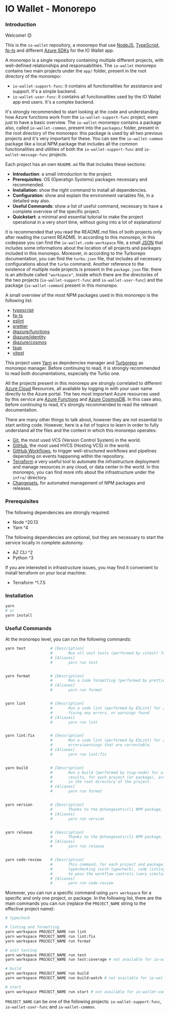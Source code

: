 # IO Wallet - Monorepo

### Introduction

Welcome! 😊

This is the `io-wallet` repository, a monorepo that use [NodeJS](https://nodejs.org/), [TypeScript](https://www.typescriptlang.org/), [fp-ts](https://gcanti.github.io/fp-ts/) and different [Azure SDKs](https://azure.github.io/azure-sdk/#javascript) for the IO Wallet app.

A monorepo is a single repository containing multiple different projects, with well-defined relationships and responsabilities. The `io-wallet` monorepo contains two main projects under the `app/` folder, present in the root directory of the monorepo:

- `io-wallet-support-func`: it contains all functionalities for assistance and support. It's a simple backend.
- `io-wallet-user-func`: it contains all functionalities used by the IO Wallet app end users. It's a complex backend.

It's strongly recommended to start looking at the code and understanding how Azure functions work from the `io-wallet-support-func` project, even just to have a basic overview. The `io-wallet` monorepo contains a package also, called `io-wallet-common`, present into the `packages/` folder, present in the root directory of the monorepo: this package is used by all two previous projects and it's very important for these. You can see the `io-wallet-common` package like a local NPM package that includes all the common functionalities and utilities of both the `io-wallet-support-func` and `io-wallet-message-func` projects.

Each project has an own `README.md` file that includes these sections:

- **Introduction**: a small introduction to the project.
- **Prerequisites**: OS (Operatign Systems) packages necessary and recommended.
- **Installation**: show the right command to install all dependencies.
- **Configuration**: show and explain the environment variables file, in a detailed way also.
- **Useful Commands**: show a list of useful command, necessary to have a complete overview of the specific project.
- **Quickstart**: a minimal and essential tutorial to make the project operational in a very short time, without going into a lot of explanations!

It is recommended that you read the README.md files of both projects only after reading the current README. In according to this monorepo, in this codepase you can find the `io-wallet.code-workspace` file, a small [JSON](https://www.json.org/) that includes some informations about the location of all projects and packages included in this monorepo. Moreover, in according to the Turborepo documentation, you can find the `turbo.json` file, that includes all necessary configurations about the `turbo` command. Another reference to the existence of multiple node projects is present in the `package.json` file: there is an attribute called `"workspace"`, inside which there are the directories of the two projects (`io-wallet-support-func` and `io-wallet-user-func`) and the package (`io-wallet-common`) present in this monorepo.

A small overview of the most NPM packages used in this monorepo is the following list:

- [typescript](https://classic.yarnpkg.com/en/package/typescript)
- [fp-ts](https://classic.yarnpkg.com/en/package/fp-ts)
- [eslint](https://classic.yarnpkg.com/en/package/eslint)
- [prettier](https://classic.yarnpkg.com/en/package/prettier)
- [@azure/functions](https://classic.yarnpkg.com/en/package/@azure/functions)
- [@azure/identity](https://classic.yarnpkg.com/en/package/@azure/identity)
- [@azure/cosmos](https://classic.yarnpkg.com/en/package/@azure/cosmos)
- [tsup](https://classic.yarnpkg.com/en/package/tsup)
- [vitest](https://classic.yarnpkg.com/en/package/vitest)

This project uses [Yarn](https://classic.yarnpkg.com/) as depndencies manager and [Turborepo](https://turbo.build/repo/docs) as monorepo manager. Before continuing to read, it is strongly recommended to read both documentations, especially the Turbo one.

All the projects present in this monorepo are strongly correlated to different [Azure Cloud](https://learn.microsoft.com/en-us/azure/?product=popular) Resources, all available by logging in with your user name directly to the Azure portal. The two most important Azure resources used by this service are [Azure Functions](https://learn.microsoft.com/en-us/azure/azure-functions/) and [Azure CosmosDB](https://learn.microsoft.com/en-us/azure/cosmos-db/). In this case also, before continuing to read, it's strongly recommended to read the relevant documentation.

There are many other things to talk about, however they are not essential to start writing code. However, here is a list of topics to learn in order to fully understand all the files and the context in which this monorepo operates:

- [Git](https://git-scm.com/), the most used VCS (Version Control System) in the world.
- [GitHub](https://github.com/), the most used HVCS (Hosting VCS) in the world.
- [GitHub Workflows](https://docs.github.com/en/actions/writing-workflows), to trigger well-structured workflows and pipelines depending on events happening within the repository.
- [Terraform](https://www.terraform.io/) a very useful tool to automate the infrastructure deployment and manage resources in any cloud, or data center in the world. In this monorepo, you can find more info about the infrastructure under the `infra/` directory.
- [Changesets](https://github.com/changesets/changesets/tree/main#readme), for automated management of NPM packages and releases.

### Prerequisites

The following dependencies are strongly required:

- Node ^20.13
- Yarn ^4

The following dependencies are optional, but they are necessary to start the service locally in complete autonomy:

- AZ CLI ^2
- Python ^3

If you are interested in infrastructure issues, you may find it convenient to install terraform on your local machine:

- Terraform ^1.7.5

### Installation

```bash
yarn
# or
yarn install
```

### Useful Commands

At the monorepo level, you can run the following commands:

```bash
yarn test           # [Description]
                    #       Run all unit tests (performed by vitest) for all projects and packages
                    # [Aliases]
                    #       yarn run test


yarn format         # [Description]
                    #       Run a code formatting (performed by prettier) for all projects and pakcages.
                    # [Aliases]
                    #       yarn run format


yarn lint           # [Description]
                    #       Run a code lint (performed by ESLint) for all projects and pakcages, but without
                    #       fixing any errors, or warnings found
                    # [Aliases]
                    #       yarn run lint


yarn lint:fix       # [Description]
                    #       Run a code lint (performed by ESLint) for all projects and pakcages, trying to fix any
                    #       errors/warnings that are correctable.
                    # [Aliases]
                    #       yarn run lint:fix


yarn build          # [Description]
                    #       Run a build (performed by tsup-node) for all projects and packages. The build
                    #       results, for each project (or package), are stored under the dist/ directory,
                    #       in the root directory of the project.
                    # [Aliases]
                    #       yarn run format


yarn version        # [Description]
                    #       Thanks to the @changesets/cli NPM package, this command updates all the package present in the package.json file.
                    # [Aliases]
                    #       yarn run version


yarn release        # [Description]
                    #       Thanks to the @changesets/cli NPM package, you can generate in a easy way consistent versions of your packages.
                    # [Aliases]
                    #       yarn run release


yarn code-review    # [Description]
                    #       This command, for each project and package, runs a kind of "pipeline" (in a local environment) with the following steps:
                    #       typechecking (with typecheck), code linting (with eslint) and unit testing (with vitest). This is a very useful command
                    #       to pass the workflow controls (very similar) when you create a PR, or push new code in an existing PR.
                    # [Aliases]
                    #       yarn run code-review
```

Moreover, you can run a specific command using `yarn workspace` for a specific and only one project, or package. In the following list, there are the main commands you can run (replace the `PROJECT_NAME` string to the effective project name):

```bash
# typecheck

# linting and formatting
yarn workspace PROJECT_NAME run lint
yarn workspace PROJECT_NAME run lint:fix
yarn workspace PROJECT_NAME run format

# unit testing
yarn workspace PROJECT_NAME run test
yarn workspace PROJECT_NAME run test:coverage # not available for io-wallet-common

# build
yarn workspace PROJECT_NAME run build
yarn workspace PROJECT_NAME run build:watch # not available for io-wallet-common

# start
yarn workspace PROJECT_NAME run start # not available for io-wallet-common
```

`PROJECT_NAME` can be one of the following projects: `io-wallet-support-func`, `io-wallet-user-func` and `io-wallet-common`.
